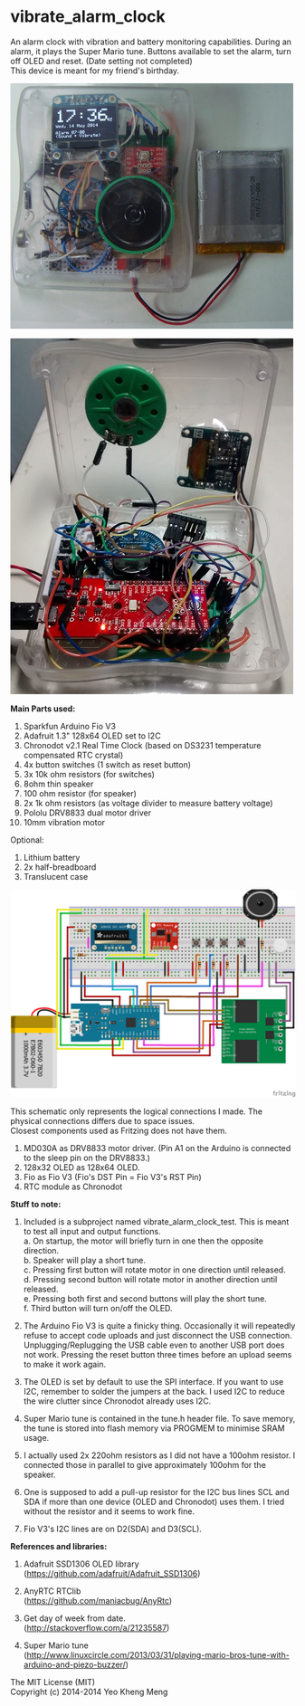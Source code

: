 vibrate_alarm_clock
===================

An alarm clock with vibration and battery monitoring capabilities. During an alarm, it plays the Super Mario tune. Buttons available to set the alarm, turn off OLED and reset. (Date setting not completed)  
This device is meant for my friend's birthday.

![Screen](/misc/front.jpg)


![Screen](/misc/internal.jpg)



<b>Main Parts used:</b>  

1. Sparkfun Arduino Fio V3 
2. Adafruit 1.3" 128x64 OLED set to I2C  
3. Chronodot v2.1 Real Time Clock (based on DS3231 temperature compensated RTC crystal)  
4. 4x button switches (1 switch as reset button)  
5. 3x 10k ohm resistors (for switches)  
6. 8ohm thin speaker  
7. 100 ohm resistor (for speaker)  
8. 2x 1k ohm resistors (as voltage divider to measure battery voltage)
9. Pololu DRV8833 dual motor driver  
10. 10mm vibration motor


Optional:  

1. Lithium battery  
3. 2x half-breadboard 
4. Translucent case  



![Screen](misc/schematic-vibrate-clock.png)

This schematic only represents the logical connections I made. The physical connections differs due to space issues.   
Closest components used as Fritzing does not have them.  
1. MD030A as DRV8833 motor driver. (Pin A1 on the Arduino is connected to the sleep pin on the DRV8833.)  
2. 128x32 OLED as 128x64 OLED.  
3. Fio as Fio V3 (Fio's DST Pin = Fio V3's RST Pin)  
4. RTC module as Chronodot

<b>Stuff to note:</b>

1. Included is a subproject named vibrate_alarm_clock_test. This is meant to test all input and output functions.  
  a. On startup, the motor will briefly turn in one then the opposite direction.  
  b. Speaker will play a short tune.  
  c. Pressing first button will rotate motor in one direction until released.  
  d. Pressing second button will rotate motor in another direction until released.  
  e. Pressing both first and second buttons will play the short tune.  
  f. Third button will turn on/off the OLED.

2. The Arduino Fio V3 is quite a finicky thing. Occasionally it will repeatedly refuse to accept code uploads and just disconnect the USB connection. Unplugging/Replugging the USB cable even to another USB port does not work. Pressing the reset button three times before an upload seems to make it work again.

3. The OLED is set by default to use the SPI interface. If you want to use I2C, remember to solder the jumpers at the back. I used I2C to reduce the wire clutter since Chronodot already uses I2C.

4. Super Mario tune is contained in the tune.h header file. To save memory, the tune is stored into flash memory via PROGMEM to minimise SRAM usage.

5. I actually used 2x 220ohm resistors as I did not have a 100ohm resistor. I connected those in parallel to give approximately 100ohm for the speaker.

6. One is supposed to add a pull-up resistor for the I2C bus lines SCL and SDA if more than one device (OLED and Chronodot) uses them. I tried without the resistor and it seems to work fine. 

7. Fio V3's I2C lines are on D2(SDA) and D3(SCL).

<b>References and libraries:</b>  

1. Adafruit SSD1306 OLED library  
(https://github.com/adafruit/Adafruit_SSD1306)

2. AnyRTC RTClib  
(https://github.com/maniacbug/AnyRtc)

3. Get day of week from date.  
(http://stackoverflow.com/a/21235587)

4. Super Mario tune  
(http://www.linuxcircle.com/2013/03/31/playing-mario-bros-tune-with-arduino-and-piezo-buzzer/)



The MIT License (MIT)<br>
Copyright (c) 2014-2014 Yeo Kheng Meng<br>

